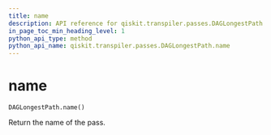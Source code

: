```yaml
---
title: name
description: API reference for qiskit.transpiler.passes.DAGLongestPath.name
in_page_toc_min_heading_level: 1
python_api_type: method
python_api_name: qiskit.transpiler.passes.DAGLongestPath.name
---
```


# name

<span id="qiskit.transpiler.passes.DAGLongestPath.name" />

`DAGLongestPath.name()`

Return the name of the pass.


